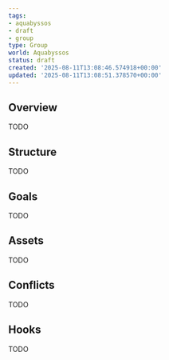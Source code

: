 ```yaml
---
tags:
- aquabyssos
- draft
- group
type: Group
world: Aquabyssos
status: draft
created: '2025-08-11T13:08:46.574918+00:00'
updated: '2025-08-11T13:08:51.378570+00:00'
---
```



## Overview

TODO
## Structure

TODO
## Goals

TODO
## Assets

TODO
## Conflicts

TODO
## Hooks

TODO
